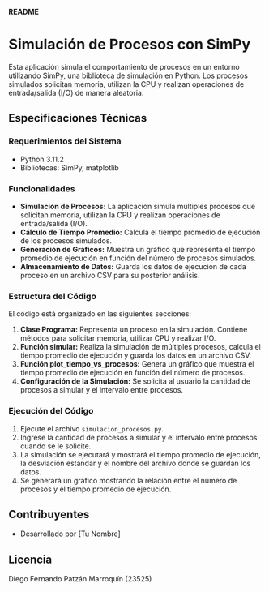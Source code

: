 **README**

# Simulación de Procesos con SimPy

Esta aplicación simula el comportamiento de procesos en un entorno utilizando SimPy, una biblioteca de simulación en Python. Los procesos simulados solicitan memoria, utilizan la CPU y realizan operaciones de entrada/salida (I/O) de manera aleatoria.

## Especificaciones Técnicas

### Requerimientos del Sistema

- Python 3.11.2
- Bibliotecas: SimPy, matplotlib

### Funcionalidades

- **Simulación de Procesos:** La aplicación simula múltiples procesos que solicitan memoria, utilizan la CPU y realizan operaciones de entrada/salida (I/O).
- **Cálculo de Tiempo Promedio:** Calcula el tiempo promedio de ejecución de los procesos simulados.
- **Generación de Gráficos:** Muestra un gráfico que representa el tiempo promedio de ejecución en función del número de procesos simulados.
- **Almacenamiento de Datos:** Guarda los datos de ejecución de cada proceso en un archivo CSV para su posterior análisis.

### Estructura del Código

El código está organizado en las siguientes secciones:

1. **Clase Programa:** Representa un proceso en la simulación. Contiene métodos para solicitar memoria, utilizar CPU y realizar I/O.
2. **Función simular:** Realiza la simulación de múltiples procesos, calcula el tiempo promedio de ejecución y guarda los datos en un archivo CSV.
3. **Función plot_tiempo_vs_procesos:** Genera un gráfico que muestra el tiempo promedio de ejecución en función del número de procesos.
4. **Configuración de la Simulación:** Se solicita al usuario la cantidad de procesos a simular y el intervalo entre procesos.

### Ejecución del Código

1. Ejecute el archivo `simulacion_procesos.py`.
2. Ingrese la cantidad de procesos a simular y el intervalo entre procesos cuando se le solicite.
3. La simulación se ejecutará y mostrará el tiempo promedio de ejecución, la desviación estándar y el nombre del archivo donde se guardan los datos.
4. Se generará un gráfico mostrando la relación entre el número de procesos y el tiempo promedio de ejecución.

## Contribuyentes

- Desarrollado por [Tu Nombre]

## Licencia

Diego Fernando Patzán Marroquín (23525)
